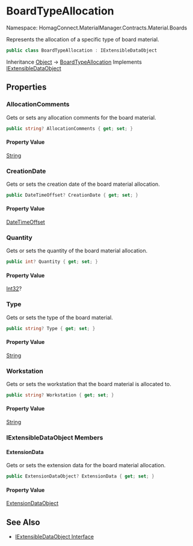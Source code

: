 ﻿# BoardTypeAllocation

Namespace: HomagConnect.MaterialManager.Contracts.Material.Boards

Represents the allocation of a specific type of board material.

```csharp
public class BoardTypeAllocation : IExtensibleDataObject
```

Inheritance [Object](https://docs.microsoft.com/en-us/dotnet/api/system.object) → [BoardTypeAllocation](./homagconnect.materialmanager.contracts.material.boards.boardtypeallocation.md)
Implements [IExtensibleDataObject](https://docs.microsoft.com/en-us/dotnet/api/system.runtime.serialization.iextensibledataobject)

## Properties

### **AllocationComments**

Gets or sets any allocation comments for the board material.

```csharp
public string? AllocationComments { get; set; }
```

#### Property Value

[String](https://docs.microsoft.com/en-us/dotnet/api/system.string)<br>

### **CreationDate**

Gets or sets the creation date of the board material allocation.

```csharp
public DateTimeOffset? CreationDate { get; set; }
```

#### Property Value

[DateTimeOffset](https://docs.microsoft.com/en-us/dotnet/api/system.datetimeoffset)<br>

### **Quantity**

Gets or sets the quantity of the board material allocation.

```csharp
public int? Quantity { get; set; }
```

#### Property Value

[Int32](https://docs.microsoft.com/en-us/dotnet/api/system.int32)?<br>

### **Type**

Gets or sets the type of the board material.

```csharp
public string? Type { get; set; }
```

#### Property Value

[String](https://docs.microsoft.com/en-us/dotnet/api/system.string)<br>

### **Workstation**

Gets or sets the workstation that the board material is allocated to.

```csharp
public string? Workstation { get; set; }
```

#### Property Value

[String](https://docs.microsoft.com/en-us/dotnet/api/system.string)<br>

### **IExtensibleDataObject Members**

#### **ExtensionData**

Gets or sets the extension data for the board material allocation.

```csharp
public ExtensionDataObject? ExtensionData { get; set; }
```

#### Property Value

[ExtensionDataObject](https://docs.microsoft.com/en-us/dotnet/api/system.runtime.serialization.extensiondataobject)<br>

## See Also

* [IExtensibleDataObject Interface](https://docs.microsoft.com/en-us/dotnet/api/system.runtime.serialization.iextensibledataobject)

